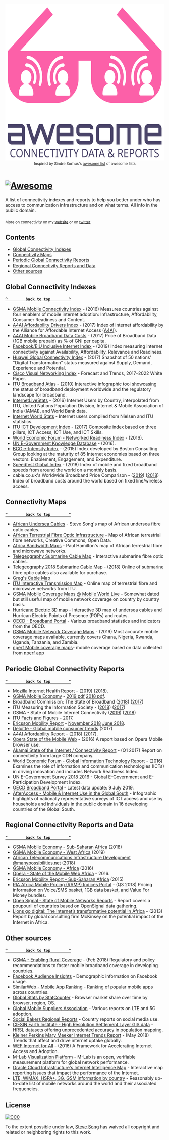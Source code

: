 <div align="center">
  <img width="605" height="495" src="images/awesome-connectivity-logo.svg" alt="Awesome Connectivity Logo">
  <br>
  <sup>Inspired by Sindre Sorhus's <a href="https://awesome.re">awesome list</a> of awesome lists</sup>
  <br>
</div>

# [![Awesome](https://awesome.re/badge-flat.svg)](https://awesome.re)

A list of connectivity indexes and reports to help you better under who has access to communication infrastructure and on what terms. All info in the public domain.

<sub>More on connectivity on my [website](https://manypossibilities.net) or on [twitter](https://twitter.com/stevesong).</sub>

## Contents
- [Global Connectivity Indexes](#global-connectivity-indexes)
- [Connectivity Maps](#connectivity-maps)
- [Periodic Global Connectivity Reports](#periodic-global-connectivity-reports)
- [Regional Connectivity Reports and Data](#regional-connectivity-reports-and-data)
- [Other sources](#other-sources)


<!-- BEGIN RESOURCE LIST -->

## Global Connectivity Indexes 

**[`^        back to top        ^`](#)**

- [GSMA Mobile Connectivity Index](https://www.mobileconnectivityindex.com/) - (2016) Measures countries against four enablers of mobile internet adoption: Infrastructure, Affordability, Consumer Readiness and Content.
- [A4AI Affordability Drivers Index](http://a4ai.org/affordability-report/data/) - (2017) Index of internet affordability by the Alliance for Affordable Internet Access ([A4AI](https://a4ai.org)).
- [A4AI Mobile Broadband Data Costs](https://a4ai.org/mobile-broadband-pricing-data/) - (2017) Price of Broadband Data (1GB mobile prepaid) as % of GNI per capita.
- [Facebook/EIU Inclusive Internet Index](https://theinclusiveinternet.eiu.com/) - (2019) Index measuring internet connectivity against Availability, Affordability, Relevance and Readiness.
- [Huawei Global Connectivity Index](http://www.huawei.com/minisite/gci/en/) - (2017) Snapshot of 50 nations’ "Digital Transformation" status measured against Supply, Demand, Experience and Potential.
- [Cisco Visual Networking Index](https://www.cisco.com/c/en/us/solutions/service-provider/visual-networking-index-vni/index.html) - Forecast and Trends, 2017–2022 White Paper.
- [ITU Broadband Atlas](https://www.itu.int/ITU-D/treg/atlas/broadbandatlas.asp) - (2010) Interactive infographic tool showcasing the status of broadband deployment worldwide and the regulatory landscape for broadband.
- [InternetLiveStats](http://www.internetlivestats.com/internet-users-by-country/) - (2016) Internet Users by Country, interpolated from ITU, United Nations Population Division, Internet & Mobile Association of India (IAMAI), and World Bank data.
- [Internet World Stats](https://www.internetworldstats.com/) - Internet users compiled from Nielsen and ITU statistics.
- [ITU ICT Development Index](http://www.itu.int/net4/ITU-D/idi/) - (2017) Composite index based on three pillars, ICT Access, ICT Use, and ICT Skills.
- [World Economic Forum - Networked Readiness Index](http://reports.weforum.org/global-information-technology-report-2016/networked-readiness-index/) - (2016).
- [UN E-Government Knowledge Database](https://publicadministration.un.org/egovkb/en-us/Data-Center) - (2016).
- [BCG e-Intensity Index](https://www.bcg.com/publications/interactives/bcg-e-intensity-index.aspx) - (2015) Index developed by Boston Consulting Group looking at the maturity of 85 Internet economies based on three vectors: Enablement, Engagement, and Expenditure.
- [Speedtest Global Index](http://www.speedtest.net/global-index) - (2018) Index of mobile and fixed broadband speeds from around the world on a monthly basis. 
- cable.co.uk's Worldwide Broadband Price Comparison - ([2019](https://www.cable.co.uk/broadband/speed/worldwide-speed-league/)) ([2018](https://www.cable.co.uk/broadband/pricing/worldwide-comparison/))  Index of broadband costs around the world based on fixed line/wireless access. 

## Connectivity Maps

**[`^        back to top        ^`](#)**

- [African Undersea Cables](https://manypossibilities.net/african-undersea-cables/) - Steve Song's map of African undersea fibre optic cables.
- [African Terrestrial Fibre Optic Infrastructure](https://afterfibre.nsrc.org/) - Map of African terrestrial fibre networks, Creative Commons, Open Data.
- [Africa Bandwidth Maps](http://www.africabandwidthmaps.com/) - Paul Hamilton's map of African terrestrial fibre and microwave networks.
- [Telegeography Submarine Cable Map](https://www.submarinecablemap.com/) - Interactive submarine fibre optic cables.
- [Telegeography 2018 Submarine Cable Map](http://submarine-cable-map-2018.telegeography.com/) - (2018) Online of submarine fibre optic cables also available for purchase.
- [Greg's Cable Map](http://cablemap.info/)
- [ITU Interactive Transmission Map](http://www.itu.int/itu-d/tnd-map-public/) - Online map of terrestrial fibre and microwave networks from ITU.
- [GSMA Mobile Coverage Maps @ Mobile World Live](http://maps.mobileworldlive.com/) - Somewhat dated but still useful map of mobile network coverage on country by country basis.
- [Hurricane Electric 3D map](http://he.net/3d-map/) -  Interactive 3D map of undersea cables and Hurrican Electric Points of Presence (POPs) and routes.
- [OECD - Broadband Portal](https://www.oecd.org/sti/broadband/) - Various broadband statistics and indicators from the OECD.
- [GSMA Mobile Network Coverage Maps](https://www.mobilecoveragemaps.com) - (2019) Most accurate mobile coverage maps available, currently covers Ghana, Nigeria, Rwanda, Uganda, Tanzania, and Zambia.
- [nperf Mobile coverage maps](https://www.nperf.com/en/map)- mobile coverage based on data collected from [nperf app](https://www.nperf.com/en/nperf-applications/)

## Periodic Global Connectivity Reports

**[`^        back to top        ^`](#)**

- Mozilla Internet Health Report - ([2019](https://internethealthreport.org/2019/)) ([2018](https://internethealthreport.org/2018/)).
- [GSMA Mobile Economy](https://www.gsma.com/mobileeconomy/) - [2019 pdf](https://manypossibilities.net/report-archives/GSMA_The_Mobile_Economy_2019.pdf) [2018 pdf](https://manypossibilities.net/report-archives/GSMA_The_Mobile_Economy_2018.pdf).
- Broadband Commission: The State of Broadband ([2018](https://www.broadbandcommission.org/publications/Pages/SOB-2018.aspx))  ([2017](http://www.broadbandcommission.org/publications/Pages/SOB-2017.aspx))
- ITU Measuring the Information Society - ([2018](https://www.itu.int/en/ITU-D/Statistics/Documents/events/wtis2018/MISR-2018-Vol-1-E.PDF))  ([2017](https://www.itu.int/en/ITU-D/Statistics/Pages/publications/mis2017.aspx))
- GSMA - State of Mobile Internet Connectivity ([2019](https://www.gsma.com/mobilefordevelopment/wp-content/uploads/2019/07/GSMA-State-of-Mobile-Internet-Connectivity-Report-2019.pdf)) ([2018](https://www.gsma.com/mobilefordevelopment/wp-content/uploads/2018/09/State-of-Mobile-Internet-Connectivity-2018.pdf))
- [ITU Facts and Figures](https://www.itu.int/en/ITU-D/Statistics/Documents/facts/ICTFactsFigures2017.pdf) - 2017.
- [Ericsson Mobility Report](https://www.ericsson.com/en/mobility-report) - [November 2018](https://www.ericsson.com/assets/local/mobility-report/documents/2018/ericsson-mobility-report-november-2018.pdf) [June 2018](https://www.ericsson.com/assets/local/mobility-report/documents/2018/ericsson-mobility-report-june-2018.pdf).
- [Deloitte - Global mobile consumer trends](https://www2.deloitte.com/global/en/pages/technology-media-and-telecommunications/articles/gx-global-mobile-consumer-trends.html) (2017)
- [A4AI Affordability Report](http://a4ai.org/affordability-report/report/) - ([2018](http://1e8q3q16vyc81g8l3h3md6q5f5e-wpengine.netdna-ssl.com/wp-content/uploads/2018/10/A4AI-2018-Affordability-Report.pdf)) ([2017](http://a4ai.org/affordability-report/report/2017)).
- [Opera State of the Mobile Web](https://blogs.opera.com/news/wp-content/uploads/sites/2/2016/11/SMWAfrica-Opera-report-2016-01-WEB-1.pdf) - (2016) A report based on Opera Mobile browser use.
- [Akamai State of the Internet / Connectivity Report](https://www.akamai.com/uk/en/multimedia/documents/state-of-the-internet/q1-2017-state-of-the-internet-connectivity-report.pdf) - (Q1 2017) Report on connectivity from large CDN company.
- [World Economic Forum - Global Information Technology Report](http://reports.weforum.org/global-information-technology-report-2016/) - (2016) Examines the role of information and communication technologies (ICTs) in driving innovation and includes Network Readiness Index.
- UN E-Government Survey [2018](https://publicadministration.un.org/egovkb/en-us/Reports/UN-E-Government-Survey-2018) [2016](https://publicadministration.un.org/egovkb/en-us/Reports/UN-E-Government-Survey-2016) - Global E–Government and E-Participation Development Index. 
- [OECD Broadband Portal](https://www.oecd.org/internet/broadband/broadband-statistics/) - Latest data update: 9 July 2019.
- [AfterAccess - Mobile & Internet Use in the Global South](http://afteraccess.net/wp-content/uploads/After-Access-Website-layout-r1.pdf) - Infographic highlights of nationally representative surveys of ICT access and use by households and individuals in the public domain in 16 developing countries of the Global South.


## Regional Connectivity Reports and Data

**[`^        back to top        ^`](#)**

- [GSMA Mobile Economy - Sub-Saharan Africa](https://www.gsma.com/mobileeconomy/sub-saharan-africa/) (2018)
- [GSMA Mobile Economy - West Africa](https://www.gsma.com/r/mobileeconomy/west-africa/) (2019)
- [African Telecommunications Infrastructure Development @manypossibilities.net](https://manypossibilities.net/series/africa-telecom-infrastructure/) (2018)
- [GSMA Mobile Economy - Africa](https://www.gsma.com/mobileeconomy/africa/) (2016)
- [Opera - State of the Mobile Web Africa](https://blogs.opera.com/news/wp-content/uploads/sites/2/2016/11/SMWAfrica-Opera-report-2016-01-WEB-1.pdf) - 2016.
- [Ericsson Mobility Report - Sub-Saharan Africa](https://manypossibilities.net/report-archives/EricssonMobilityReport-nov-2015-regional-report-sub-saharan-africa.pdf) (2015)
- [RIA Africa Mobile Pricing (RAMP) Indices Portal](https://researchictafrica.net/ramp_indices_portal/) - (Q3 2018) Pricing information on Voice/SMS basket, 1GB data basket, and Value For Money bundles.
- [Open Signal - State of Mobile Networks Reports](http://opensignal.com/reports/) - Report covers a poupourii of countries based on OpenSignal data gathering.
- [Lions go digital: The Internet’s transformative potential in Africa](https://www.mckinsey.com/industries/high-tech/our-insights/lions-go-digital-the-internets-transformative-potential-in-africa) - (2013) Report by global consulting firm McKinsey on the potential impact of the Internet in Africa.


## Other sources

**[`^        back to top        ^`](#)**

- [GSMA - Enabling Rural Coverage](https://www.gsma.com/mobilefordevelopment/wp-content/uploads/2018/02/Enabling_Rural_Coverage_English_February_2018.pdf) - (Feb 2018) Regulatory and policy recommendations to foster mobile broadband coverage in developing countries.
- [Facebook Audience Insights](https://www.facebook.com/ads/audience-insights/) - Demographic information on Facebook usage.
- [SimilarWeb - Mobile App Ranking](https://www.similarweb.com/apps/top/google/app-index/us/all/top-free) - Ranking of popular mobile apps across countries.
- [Global Stats by StatCounter](http://gs.statcounter.com/) - Browser market share over time by browser, region, OS.
- [Global Mobile Suppliers Association](https://gsacom.com/) - Various reports on LTE and 5G adoption.
- [Social Bakers Regional Reports](https://www.socialbakers.com/resources/reports/) - Country reports on social media use.
- [CIESIN Earth Institute - High Resolution Settlement Layer GIS data](https://ciesin.columbia.edu/data/hrsl/) - HRSL datasets offering unprecedented accuracy in population mapping.
- [Kleiner Perkins Mary Meeker Internet Trends Report](https://www.kleinerperkins.com/perspectives/internet-trends-report-2018/) - (May 2018) Trends that affect and drive internet uptake globally.
- [WEF Internet for All](https://www.weforum.org/reports/internet-for-all-a-framework-for-accelerating-internet-access-and-adoption/) - (2016) A Framework for Accelerating Internet Access and Adoption.
- [M-Lab Visualization Platform](https://viz.measurementlab.net/) - M-Lab is an open, verifiable measurement platform for global network performance.
- [Oracle Cloud Infrastructure's Internet Intelligence Map](https://internetintel.oracle.com/about.html) - Interactive map reporting issues that impact the performance of the Internet.
- [LTE, WiMAX, HSPA+, 3G, GSM information by country](https://www.worldtimezone.com/4g.html) - Reasonably up-to-date list of mobile networks around the world and their associated frequencies.
  
<!-- END RESOURCE LIST -->  

## License

[![CC0](http://mirrors.creativecommons.org/presskit/buttons/88x31/svg/cc-zero.svg)](https://creativecommons.org/publicdomain/zero/1.0/)

To the extent possible under law, [Steve Song](https://manypossibilities.net) has waived all copyright and related or neighboring rights to this work.

